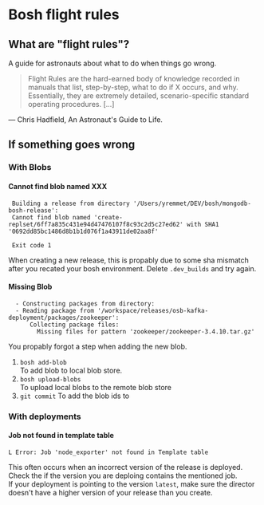 # Bosh flight rules 
## What are "flight rules"?

A guide for astronauts  about what to do when things go wrong.

>Flight Rules are the hard-earned body of knowledge recorded in manuals that list, step-by-step, what to do if X occurs, and why. Essentially, they are extremely detailed, scenario-specific standard operating procedures. [...]

— Chris Hadfield, An Astronaut's Guide to Life.

## If something goes wrong

### With Blobs

#### Cannot find blob named XXX
	 Building a release from directory '/Users/yremmet/DEV/bosh/mongodb-bosh-release':
	 Cannot find blob named 'create-replset/6ff7a835c431e94d47476107f8c93c2d5c27ed62' with SHA1 '0692dd85bc1486d8b1b1d076f1a43911de02aa8f'

	 Exit code 1

When creating a new release, this is propably due to some sha mismatch after you recated your bosh environment.
Delete `.dev_builds` and try again.

#### Missing Blob
	  - Constructing packages from directory:
      - Reading package from '/workspace/releases/osb-kafka-deployment/packages/zookeeper':
          Collecting package files:
            Missing files for pattern 'zookeeper/zookeeper-3.4.10.tar.gz'
You propably forgot a step when adding the new blob. 

1. `bosh add-blob`   
To add blob to local blob store.
2. `bosh upload-blobs`   
To upload local blobs to the remote blob store
3. `git commit`
To add the blob ids to 

### With deployments

#### Job not found in template table
	L Error: Job 'node_exporter' not found in Template table
This often occurs when an incorrect version of the release is deployed. Check the if the version you are deploing contains the mentioned job.   
If your deployment is pointing to the version `latest`, make sure the director doesn't have a higher version of your release than you create.
